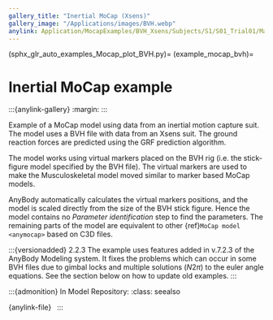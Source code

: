```yaml
---
gallery_title: "Inertial MoCap (Xsens)"
gallery_image: "/Applications/images/BVH.webp"
anylink: Application/MocapExamples/BVH_Xsens/Subjects/S1/S01_Trial01/Main.any
---
```


(sphx_glr_auto_examples_Mocap_plot_BVH.py)=
(example_mocap_bvh)=
# Inertial MoCap example

:::{anylink-gallery}
:margin:
:::

Example of a MoCap model using data from an inertial motion capture suit.
The model uses a BVH file with data from an Xsens suit. The ground reaction
forces are predicted using the GRF prediction algorithm.


The model works using virtual markers placed on the BVH rig (i.e. the stick-figure
model specified by the BVH file). The virtual markers are used to make the
Musculoskeletal model moved similar to marker based MoCap models.

AnyBody automatically calculates the virtual markers positions, and the model is scaled directly from
the size of the BVH stick figure. Hence the model contains no *Parameter identification* step to find the parameters.
The remaining parts of the model are equivalent to other {ref}`MoCap model <anymocap>`  based on C3D files.



:::{versionadded} 2.2.3 The example uses features added in v.7.2.3 of the AnyBody Modeling system. It fixes the problems which can occur in some BVH files due to gimbal locks and multiple solutions ($N2\pi$) to the euler angle equations. See the section below on how to update old examples.
:::




:::{admonition} In Model Repository:
:class: seealso

{anylink-file}` `
:::
